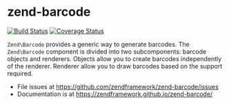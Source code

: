 # zend-barcode

[![Build Status](https://secure.travis-ci.org/zendframework/zend-barcode.svg?branch=master)](https://secure.travis-ci.org/zendframework/zend-barcode)
[![Coverage Status](https://coveralls.io/repos/zendframework/zend-barcode/badge.svg?branch=master)](https://coveralls.io/r/zendframework/zend-barcode?branch=master)

`Zend\Barcode` provides a generic way to generate barcodes. The `Zend\Barcode`
component is divided into two subcomponents: barcode objects and renderers.
Objects allow you to create barcodes independently of the renderer. Renderer
allow you to draw barcodes based on the support required.


- File issues at https://github.com/zendframework/zend-barcode/issues
- Documentation is at https://zendframework.github.io/zend-barcode/
